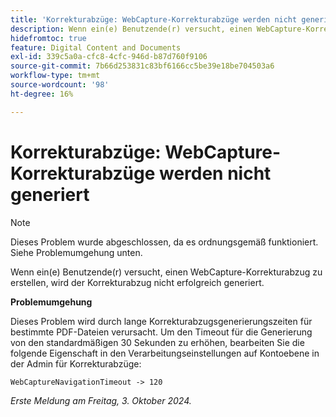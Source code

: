 ```yaml
---
title: 'Korrekturabzüge: WebCapture-Korrekturabzüge werden nicht generiert'
description: Wenn ein(e) Benutzende(r) versucht, einen WebCapture-Korrekturabzug zu erstellen, wird der Korrekturabzug nicht erfolgreich generiert.
hidefromtoc: true
feature: Digital Content and Documents
exl-id: 339c5a0a-cfc8-4cfc-946d-b87d760f9106
source-git-commit: 7b66d253831c83bf6166cc5be39e18be704503a6
workflow-type: tm+mt
source-wordcount: '98'
ht-degree: 16%

---
```


# Korrekturabzüge: WebCapture-Korrekturabzüge werden nicht generiert

>[!NOTE]
>
>Dieses Problem wurde abgeschlossen, da es ordnungsgemäß funktioniert. Siehe Problemumgehung unten.

Wenn ein(e) Benutzende(r) versucht, einen WebCapture-Korrekturabzug zu erstellen, wird der Korrekturabzug nicht erfolgreich generiert.

**Problemumgehung**

Dieses Problem wird durch lange Korrekturabzugsgenerierungszeiten für bestimmte PDF-Dateien verursacht. Um den Timeout für die Generierung von den standardmäßigen 30 Sekunden zu erhöhen, bearbeiten Sie die folgende Eigenschaft in den Verarbeitungseinstellungen auf Kontoebene in der Admin für Korrekturabzüge:

`WebCaptureNavigationTimeout -> 120`

_Erste Meldung am Freitag, 3. Oktober 2024._
